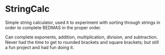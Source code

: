# StringCalc


Simple string calculator, used it to experiment with sorting through strings in order to complete BEDMAS in the proper order.

Can complete exponents, addition, multiplication, division, and subtraction. Never had the time to get to rounded brackets and square brackets; but still a fun project and had fun doing it.
